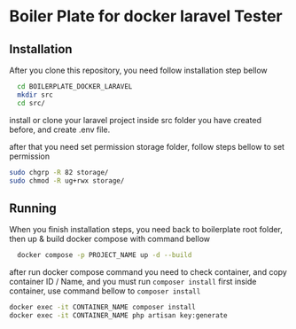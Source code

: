 
# Boiler Plate for docker laravel Tester


## Installation

After you clone this repository, you need follow installation step bellow

```bash
  cd BOILERPLATE_DOCKER_LARAVEL
  mkdir src
  cd src/
```

install or clone your laravel project inside src folder you have created before, and create .env file.

after that you need set permission storage folder, follow steps bellow to set permission

```bash
sudo chgrp -R 82 storage/
sudo chmod -R ug+rwx storage/
```
## Running
When you finish installation steps, you need back to boilerplate root folder, then up & build docker compose with command bellow

```bash
  docker compose -p PROJECT_NAME up -d --build
```

after run docker compose command you need to check container, and copy container ID / Name, and you must run `composer install` first inside container, use command bellow to `composer install`

```bash
docker exec -it CONTAINER_NAME composer install
docker exec -it CONTAINER_NAME php artisan key:generate
```
